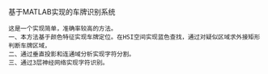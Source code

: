 基于MATLAB实现的车牌识别系统

    这是一个实现简单，准确率较高的方法。
    一、本方法基于颜色特征实现车牌定位。在HSI空间实现蓝色查找，通过对疑似区域求外接矩形判断车牌区域，
    二、通过垂直投影和连通域分析实现字符分割。
    三、通过3层神经网络实现字符识别。
